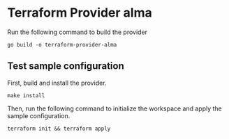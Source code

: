 # Terraform Provider alma

Run the following command to build the provider

```shell
go build -o terraform-provider-alma
```

## Test sample configuration

First, build and install the provider.

```shell
make install
```

Then, run the following command to initialize the workspace and apply the sample configuration.

```shell
terraform init && terraform apply
```